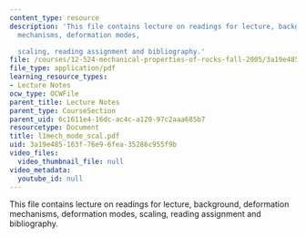 ```yaml
---
content_type: resource
description: 'This file contains lecture on readings for lecture, background, deformation
  mechanisms, deformation modes,

  scaling, reading assignment and bibliography.'
file: /courses/12-524-mechanical-properties-of-rocks-fall-2005/3a19e485163f76e96fea35286c955f9b_l1mech_mode_scal.pdf
file_type: application/pdf
learning_resource_types:
- Lecture Notes
ocw_type: OCWFile
parent_title: Lecture Notes
parent_type: CourseSection
parent_uid: 6c1611e4-16dc-ac4c-a120-97c2aaa685b7
resourcetype: Document
title: l1mech_mode_scal.pdf
uid: 3a19e485-163f-76e9-6fea-35286c955f9b
video_files:
  video_thumbnail_file: null
video_metadata:
  youtube_id: null
---
```

This file contains lecture on readings for lecture, background, deformation mechanisms, deformation modes,
scaling, reading assignment and bibliography.

